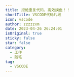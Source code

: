 ```yaml
---
title: 拒绝重复代码，高效摸鱼！！
shortTitle: VSCODE代码片段
icon: vscode
author: zzzzzxm
date: 2023-04-26 26:24:01
isOriginal: true
sticky: false
star: false
category:
  - 工作
  - 随笔
tag:
  - VSCODE
---
```

